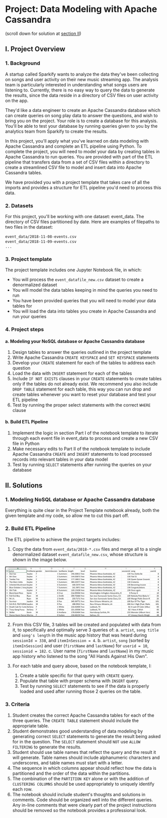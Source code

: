# Project: Data Modeling with Apache Cassandra

(scroll down for solution at [section II](https://github.com/TranHuuNhatHuy/UdacityDataEngAzure/blob/main/I.DataModeling/README.md#ii-solutions))

## I. Project Overview

### 1. Background

A startup called Sparkify wants to analyze the data they've been collecting on songs and user activity on their new music streaming app. The analysis team is particularly interested in understanding what songs users are listening to. Currently, there is no easy way to query the data to generate the results, since the data reside in a directory of CSV files on user activity on the app.

They'd like a data engineer to create an Apache Cassandra database which can create queries on song play data to answer the questions, and wish to bring you on the project. Your role is to create a database for this analysis. You'll be able to test your database by running queries given to you by the analytics team from Sparkify to create the results.

In this project, you'll apply what you've learned on data modeling with Apache Cassandra and complete an ETL pipeline using Python. To complete the project, you will need to model your data by creating tables in Apache Cassandra to run queries. You are provided with part of the ETL pipeline that transfers data from a set of CSV files within a directory to create a streamlined CSV file to model and insert data into Apache Cassandra tables.

We have provided you with a project template that takes care of all the imports and provides a structure for ETL pipeline you'd need to process this data.

### 2. Datasets

For this project, you'll be working with one dataset: event_data. The directory of CSV files partitioned by date. Here are examples of filepaths to two files in the dataset:

```
event_data/2018-11-08-events.csv
event_data/2018-11-09-events.csv
...
```

### 3. Project template

The project template includes one Jupyter Notebook file, in which:

- You will process the `event_datafile_new.csv` dataset to create a denormalized dataset
- You will model the data tables keeping in mind the queries you need to run
- You have been provided queries that you will need to model your data tables for
- You will load the data into tables you create in Apache Cassandra and run your queries

### 4. Project steps

#### a. Modeling your NoSQL database or Apache Cassandra database

1. Design tables to answer the queries outlined in the project template
2. Write Apache Cassandra `CREATE KEYSPACE` and `SET KEYSPACE` statements
3. Develop your `CREATE` statement for each of the tables to address each question
4. Load the data with `INSERT` statement for each of the tables
5. Include `IF NOT EXISTS` clauses in your `CREATE` statements to create tables only if the tables do not already exist. We recommend you also include `DROP TABLE` statement for each table, this way you can run drop and create tables whenever you want to reset your database and test your ETL pipeline
6. Test by running the proper select statements with the correct `WHERE` clause

#### b. Build ETL Pipeline

1. Implement the logic in section Part I of the notebook template to iterate through each event file in event_data to process and create a new CSV file in Python
2. Make necessary edits to Part II of the notebook template to include Apache Cassandra `CREATE` and `INSERT` statements to load processed records into relevant tables in your data model
3. Test by running `SELECT` statements after running the queries on your database


## II. Solutions

### 1. Modeling NoSQL database or Apache Cassandra database

Everything is quite clear in the Project Template notebook already, both the given template and my code, so allow me to cut this part off.

### 2. Build ETL Pipeline

The ETL pipeline to achieve the project targets includes:

1. Copy the data from `event_data/2018-*.csv` files and merge all to a single denormalized dataset `event_datafile_new.csv`, whose structure is shown in the image below.

<img src="./assets/image_event_datafile_new.jpg">

2. From this CSV file, 3 tables will be created and populated with data from it, to specifically and optimally serve 3 queries of:
    a. `artist`, `song title` and `song's length` in the music app history that was heard during `sessionId = 338`, and `itemInSession = 4`.
    b. `artist`, `song` (sorted by `itemInSession`) and user (`firstName` and `lastName`) for `userid = 10`, `sessionid = 182`.
    c. User name (`firstName` and `lastName`) in my music app history who listened to the song "All Hands Against His Own".

3. For each table and query above, based on the notebook template, I:
    1. Create a table specific for that query with `CREATE` query.
    2. Populate that table with proper schema with `INSERT` query.
    3. Test by running `SELECT` statements to see if the data is properly loaded and used after running those 2 queries on the table.
  
### 3. Criteria

1. Student creates the correct Apache Cassandra tables for each of the three queries. The `CREATE TABLE` statement should include the appropriate table.
2. Student demonstrates good understanding of data modeling by generating correct `SELECT` statements to generate the result being asked for in the question. The `SELECT` statement should `NOT` use `ALLOW FILTERING` to generate the results.
3. Student should use table names that reflect the query and the result it will generate. Table names should include alphanumeric characters and underscores, and table names must start with a letter.
4. The sequence in which columns appear should reflect how the data is partitioned and the order of the data within the partitions.
5. The combination of the `PARTITION KEY` alone or with the addition of `CLUSTERING COLUMNS` should be used appropriately to uniquely identify each row.
6. The notebook should include student's thoughts and solutions in comments. Code should be organized well into the different queries. Any in-line comments that were clearly part of the project instructions should be removed so the notebook provides a professional look.
